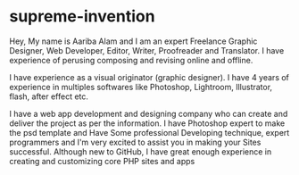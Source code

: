 # supreme-invention
Hey, My name is Aariba Alam and I am an expert Freelance Graphic Designer, Web Developer, Editor, Writer, Proofreader and Translator. I have experience of perusing composing and revising online and offline. 

I have experience as a visual originator (graphic designer). I have 4 years of experience in multiples softwares like Photoshop, Lightroom, Illustrator, flash, after effect etc. 

I have a web app development and designing company who can create and deliver the project as per the information. I have  Photoshop expert to make the psd template and Have Some professional Developing technique, expert programmers and I'm very excited to assist you in making your Sites successful. Although new to GitHub, I have great enough experience in creating and customizing core PHP sites and apps
